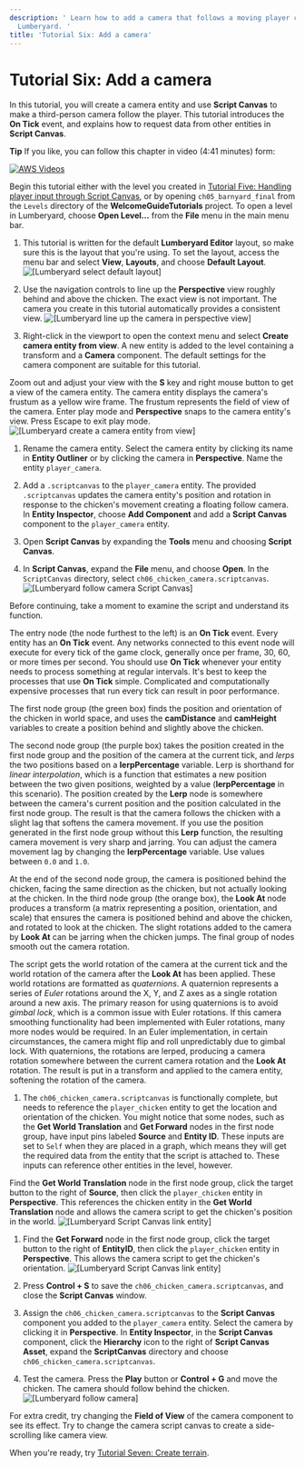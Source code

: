 ```yaml
---
description: ' Learn how to add a camera that follows a moving player character in
  Lumberyard. '
title: 'Tutorial Six: Add a camera'
---
```

# Tutorial Six: Add a camera<a name="tutor-ch06-add-a-camera"></a>

In this tutorial, you will create a camera entity and use **Script Canvas** to make a third\-person camera follow the player\. This tutorial introduces the **On Tick** event, and explains how to request data from other entities in **Script Canvas**\.

**Tip**
If you like, you can follow this chapter in video \(4:41 minutes\) form:

[![AWS Videos](https://img.youtube.com/vi/https://www.youtube.com/embed/Cg2uDaix7fA?rel=0/0.jpg)](http://www.youtube.com/watch?v=https://www.youtube.com/embed/Cg2uDaix7fA?rel=0)

Begin this tutorial either with the level you created in [Tutorial Five: Handling player input through Script Canvas](tutor-ch05-player-input.md), or by opening `ch05_barnyard_final` from the `Levels` directory of the **WelcomeGuideTutorials** project\. To open a level in Lumberyard, choose **Open Level…​** from the **File** menu in the main menu bar\.

1.  This tutorial is written for the default **Lumberyard Editor** layout, so make sure this is the layout that you're using\. To set the layout, access the menu bar and select **View**, **Layouts**, and choose **Default Layout**\.
![\[Lumberyard select default layout\]](/images/welcomeguide/ui-default-layout-1.25.png)

1.  Use the navigation controls to line up the **Perspective** view roughly behind and above the chicken\. The exact view is not important\. The camera you create in this tutorial automatically provides a consistent view\.
![\[Lumberyard line up the camera in perspective view\]](/images/welcomeguide/ui-line-up-view-1.26.png)

1.  Right\-click in the viewport to open the context menu and select **Create camera entity from view**\. A new entity is added to the level containing a transform and a **Camera** component\. The default settings for the camera component are suitable for this tutorial\.

   Zoom out and adjust your view with the **S** key and right mouse button to get a view of the camera entity\. The camera entity displays the camera's frustum as a yellow wire frame\. The frustum represents the field of view of the camera\. Enter play mode and **Perspective** snaps to the camera entity's view\. Press Escape to exit play mode\.
![\[Lumberyard create a camera entity from view\]](/images/welcomeguide/ui-create-camera-from-view-1.26.png)

1.  Rename the camera entity\. Select the camera entity by clicking its name in **Entity Outliner** or by clicking the camera in **Perspective**\. Name the entity `player_camera`\.

1.  Add a `.scriptcanvas` to the `player_camera` entity\. The provided `.scriptcanvas` updates the camera entity's position and rotation in response to the chicken's movement creating a floating follow camera\. In **Entity Inspector**, choose **Add Component** and add a **Script Canvas** component to the `player_camera` entity\.

1.  Open **Script Canvas** by expanding the **Tools** menu and choosing **Script Canvas**\.

1.  In **Script Canvas**, expand the **File** menu, and choose **Open**\. In the `ScriptCanvas` directory, select `ch06_chicken_camera.scriptcanvas`\.
![\[Lumberyard follow camera Script Canvas\]](/images/welcomeguide/ui-chicken-camera-script-canvas-1.26.png)

   Before continuing, take a moment to examine the script and understand its function\.

   The entry node \(the node furthest to the left\) is an **On Tick** event\. Every entity has an **On Tick** event\. Any networks connected to this event node will execute for every tick of the game clock, generally once per frame, 30, 60, or more times per second\. You should use **On Tick** whenever your entity needs to process something at regular intervals\. It's best to keep the processes that use **On Tick** simple\. Complicated and computationally expensive processes that run every tick can result in poor performance\.

   The first node group \(the green box\) finds the position and orientation of the chicken in world space, and uses the **camDistance** and **camHeight** variables to create a position behind and slightly above the chicken\.

   The second node group \(the purple box\) takes the position created in the first node group and the position of the camera at the current tick, and *lerps* the two positions based on a **lerpPercentage** variable\. Lerp is shorthand for *linear interpolation*, which is a function that estimates a new position between the two given positions, weighted by a value \(**lerpPercentage** in this scenario\)\. The position created by the **Lerp** node is somewhere between the camera's current position and the position calculated in the first node group\. The result is that the camera follows the chicken with a slight lag that softens the camera movement\. If you use the position generated in the first node group without this **Lerp** function, the resulting camera movement is very sharp and jarring\. You can adjust the camera movement lag by changing the **lerpPercentage** variable\. Use values between `0.0` and `1.0`\.

   At the end of the second node group, the camera is positioned behind the chicken, facing the same direction as the chicken, but not actually looking at the chicken\. In the third node group \(the orange box\), the **Look At** node produces a transform \(a matrix representing a position, orientation, and scale\) that ensures the camera is positioned behind and above the chicken, and rotated to look at the chicken\. The slight rotations added to the camera by **Look At** can be jarring when the chicken jumps\. The final group of nodes smooth out the camera rotation\.

   The script gets the world rotation of the camera at the current tick and the world rotation of the camera after the **Look At** has been applied\. These world rotations are formatted as *quaternions*\. A quaternion represents a series of *Euler* rotations around the X, Y, and Z axes as a single rotation around a new axis\. The primary reason for using quaternions is to avoid *gimbal lock*, which is a common issue with Euler rotations\. If this camera smoothing functionality had been implemented with Euler rotations, many more nodes would be required\. In an Euler implementation, in certain circumstances, the camera might flip and roll unpredictably due to gimbal lock\. With quaternions, the rotations are lerped, producing a camera rotation somewhere between the current camera rotation and the **Look At** rotation\. The result is put in a transform and applied to the camera entity, softening the rotation of the camera\.

1.  The `ch06_chicken_camera.scriptcanvas` is functionally complete, but needs to reference the `player_chicken` entity to get the location and orientation of the chicken\. You might notice that some nodes, such as the **Get World Translation** and **Get Forward** nodes in the first node group, have input pins labeled **Source** and **Entity ID**\. These inputs are set to `Self` when they are placed in a graph, which means they will get the required data from the entity that the script is attached to\. These inputs can reference other entities in the level, however\.

   Find the **Get World Translation** node in the first node group, click the target button to the right of **Source**, then click the `player_chicken` entity in **Perspective**\. This references the chicken entity in the **Get World Translation** node and allows the camera script to get the chicken's position in the world\.
![\[Lumberyard Script Canvas link entity\]](/images/welcomeguide/ui-script-canvas-link-entity-a-1.26.png)

1.  Find the **Get Forward** node in the first node group, click the target button to the right of **EntityID**, then click the `player_chicken` entity in **Perspective**\. This allows the camera script to get the chicken's orientation\.
![\[Lumberyard Script Canvas link entity\]](/images/welcomeguide/ui-script-canvas-link-entity-b-1.26.png)

1.  Press **Control \+ S** to save the `ch06_chicken_camera.scriptcanvas`, and close the **Script Canvas** window\.

1.  Assign the `ch06_chicken_camera.scriptcanvas` to the **Script Canvas** component you added to the `player_camera` entity\. Select the camera by clicking it in **Perspective**\. In **Entity Inspector**, in the **Script Canvas** component, click the **Hierarchy** icon to the right of **Script Canvas Asset**, expand the **ScriptCanvas** directory and choose `ch06_chicken_camera.scriptcanvas`\.

1.  Test the camera\. Press the **Play** button or **Control \+ G** and move the chicken\. The camera should follow behind the chicken\.
![\[Lumberyard follow camera\]](/images/welcomeguide/anim-follow-camera-1.26.gif)

For extra credit, try changing the **Field of View** of the camera component to see its effect\. Try to change the camera script canvas to create a side\-scrolling like camera view\.

When you're ready, try [Tutorial Seven: Create terrain](tutor-ch07-create-terrain.md)\.